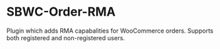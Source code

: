 # SBWC-Order-RMA
Plugin which adds RMA capabalities for WooCommerce orders. Supports both registered and non-registered users.
